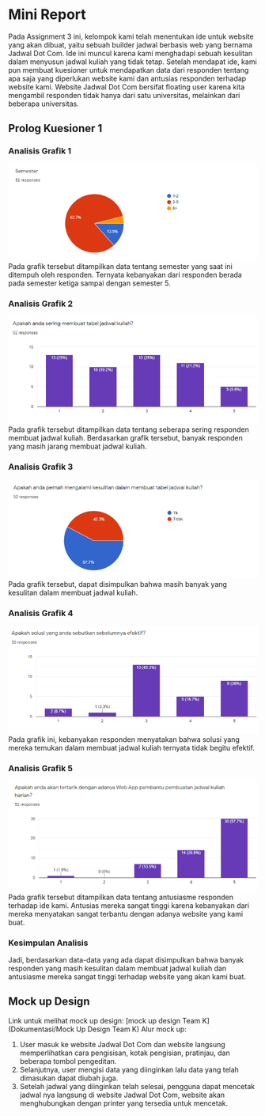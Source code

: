# Mini Report

Pada Assignment 3 ini, kelompok kami telah menentukan ide untuk website yang akan dibuat, yaitu sebuah builder jadwal berbasis web yang bernama Jadwal Dot Com. Ide ini muncul karena kami menghadapi sebuah kesulitan dalam menyusun jadwal kuliah yang tidak tetap. Setelah mendapat ide, kami pun membuat kuesioner untuk mendapatkan data dari responden tentang apa saja yang diperlukan website kami dan antusias responden terhadap website kami.
Website Jadwal Dot Com bersifat floating user karena kita mengambil responden tidak hanya dari satu universitas, melainkan dari beberapa universitas.

## Prolog Kuesioner 1
### Analisis Grafik 1
<img src="Dokumentasi/chart1.png"/>
Pada grafik tersebut ditampilkan data tentang semester yang saat ini ditempuh oleh responden. Ternyata kebanyakan dari responden berada pada semester ketiga sampai dengan semester 5.

### Analisis Grafik 2
<img src="Dokumentasi/chart2.png"/>
Pada grafik tersebut ditampilkan data tentang seberapa sering responden membuat jadwal kuliah. Berdasarkan grafik tersebut, banyak responden yang masih jarang membuat jadwal kuliah.

### Analisis Grafik 3
<img src="Dokumentasi/chart3.png"/>
Pada grafik tersebut, dapat disimpulkan bahwa masih banyak yang kesulitan dalam membuat jadwal kuliah.

### Analisis Grafik 4
<img src="Dokumentasi/chart4.png"/>
Pada grafik ini, kebanyakan responden menyatakan bahwa solusi yang mereka temukan dalam membuat jadwal kuliah ternyata tidak begitu efektif.

### Analisis Grafik 5
<img src="Dokumentasi/chart5.png"/>
Pada grafik tersebut ditampilkan data tentang antusiasme responden terhadap ide kami. Antusias mereka sangat tinggi karena kebanyakan dari mereka menyatakan sangat terbantu dengan adanya website yang kami buat.

### Kesimpulan Analisis
Jadi, berdasarkan data-data yang ada dapat disimpulkan bahwa banyak responden yang masih kesulitan dalam membuat jadwal kuliah dan antusiasme mereka sangat tinggi terhadap website yang akan kami buat.

## Mock up Design
Link untuk melihat mock up design: [mock up design Team K](Dokumentasi/Mock Up Design Team K)
Alur mock up:
1.  User masuk ke website Jadwal Dot Com dan website langsung memperlihatkan cara pengisisan, kotak pengisian, pratinjau, dan beberapa tombol pengeditan. 
2.  Selanjutnya, user mengisi data yang diinginkan lalu data yang telah  dimasukan dapat diubah juga. 
3.  Setelah jadwal yang diinginkan telah selesai, pengguna  dapat mencetak jadwal nya langsung di website Jadwal Dot Com, website akan menghubungkan dengan printer yang tersedia untuk mencetak.



